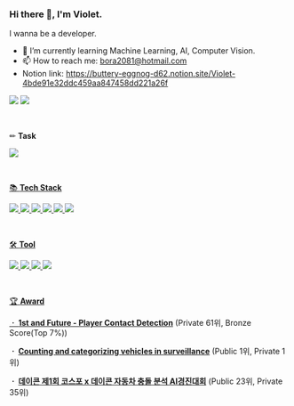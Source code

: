 ### Hi there 👋, I'm Violet.
I wanna be a developer.	

- 🌱 I’m currently learning Machine Learning, AI, Computer Vision.	
- 📫 How to reach me: bora2081@hotmail.com
- Notion link: https://buttery-eggnog-d62.notion.site/Violet-4bde91e32ddc459aa847458dd221a26f <br/>

<a href="https://buttery-eggnog-d62.notion.site/Violet-4bde91e32ddc459aa847458dd221a26f" target="_blank"><img src="https://img.shields.io/badge/Notion-00c9f2?style=flat-square&logo=notion&logoColor=white"/></a>
<a href="https://github.com/violet417" target="_blank"><img src="https://img.shields.io/badge/GitHub-2a2a2a?style=flat-square&logo=GigHub&logoColor=white"/></a>

<br/>

✏ **Task**

<a href="https://github.com/dbtjr1103/mainpj"><img src="https://img.shields.io/badge/CV-Object Detection-blue"/> 

<br/>

📚 **Tech Stack**

<img src="https://img.shields.io/badge/Python-3766AB?style=flat-square&logo=Python&logoColor=white"/>  <img src="https://img.shields.io/badge/Java-007396?style=flat-square&logo=Java&logoColor=white"/> <img src="https://img.shields.io/badge/MySQL-4479A1?style=flat-square&logo=MySQL&logoColor=white"/> <img src="https://img.shields.io/badge/TensorFlow-FF6F00?style=flat-square&logo=TensorFlow&logoColor=white"/> <img src="https://img.shields.io/badge/PyTorch-EE4C2C?style=flat-square&logo=PyTorch&logoColor=white"/> <img src="https://img.shields.io/badge/Flask-000000?style=flat-square&logo=Flask&logoColor=white"/> 

<br/>  
 
🛠 **Tool**

<img src="https://img.shields.io/badge/Colab-F9AB00?style=flat-square&logo=Google Colab&logoColor=white"/> <img src="https://img.shields.io/badge/VSCode-007ACC?style=flat-square&logo=Visual Studio Code&logoColor=white"/> <img src="https://img.shields.io/badge/AWS-232F3E?style=flat-square&logo=Amazon AWS&logoColor=white"/> <img src="https://img.shields.io/badge/Android-3DDC84?style=flat-square&logo=Android&logoColor=white"/>

<br/>
  
🏆 **Award**
   
**ㆍ <a href="https://www.kaggle.com/competitions/nfl-player-contact-detection">1st and Future - Player Contact Detection</a>**  (Private 61위, Bronze Score(Top 7%))
 
**ㆍ <a href="https://www.kaggle.com/competitions/counting-and-categorizing-vehicles-in-surveillance">Counting and categorizing vehicles in surveillance</a>**  (Public 1위, Private 1위)
 
**ㆍ <a href="https://dacon.io/competitions/official/236064/overview/description">데이콘 제1회 코스포 x 데이콘 자동차 충돌 분석 AI경진대회</a>**  (Public 23위, Private 35위)
 
 <br/>
